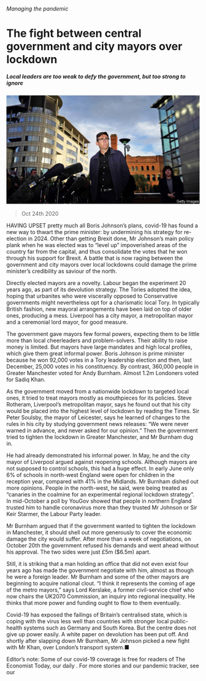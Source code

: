 ###### Managing the pandemic

# The fight between central government and city mayors over lockdown 

##### Local leaders are too weak to defy the government, but too strong to ignore 

![image](images/20201024_BRP003_0.jpg) 

> Oct 24th 2020 

HAVING UPSET pretty much all Boris Johnson’s plans, covid-19 has found a new way to thwart the prime minister: by undermining his strategy for re-election in 2024. Other than getting Brexit done, Mr Johnson’s main policy plank when he was elected was to “level up” impoverished areas of the country far from the capital, and thus consolidate the votes that he won through his support for Brexit. A battle that is now raging between the government and city mayors over local lockdowns could damage the prime minister’s credibility as saviour of the north.

Directly elected mayors are a novelty. Labour began the experiment 20 years ago, as part of its devolution strategy. The Tories adopted the idea, hoping that urbanites who were viscerally opposed to Conservative governments might nevertheless opt for a charismatic local Tory. In typically British fashion, new mayoral arrangements have been laid on top of older ones, producing a mess. Liverpool has a city mayor, a metropolitan mayor and a ceremonial lord mayor, for good measure.


The government gave mayors few formal powers, expecting them to be little more than local cheerleaders and problem-solvers. Their ability to raise money is limited. But mayors have large mandates and high local profiles, which give them great informal power. Boris Johnson is prime minister because he won 92,000 votes in a Tory leadership election and then, last December, 25,000 votes in his constituency. By contrast, 360,000 people in Greater Manchester voted for Andy Burnham. Almost 1.2m Londoners voted for Sadiq Khan.

As the government moved from a nationwide lockdown to targeted local ones, it tried to treat mayors mostly as mouthpieces for its policies. Steve Rotheram, Liverpool’s metropolitan mayor, says he found out that his city would be placed into the highest level of lockdown by reading the Times. Sir Peter Soulsby, the mayor of Leicester, says he learned of changes to the rules in his city by studying government news releases: “We were never warned in advance, and never asked for our opinion.” Then the government tried to tighten the lockdown in Greater Manchester, and Mr Burnham dug in.

He had already demonstrated his informal power. In May, he and the city mayor of Liverpool argued against reopening schools. Although mayors are not supposed to control schools, this had a huge effect. In early June only 6% of schools in north-west England were open for children in the reception year, compared with 41% in the Midlands. Mr Burnham dished out more opinions. People in the north-west, he said, were being treated as “canaries in the coalmine for an experimental regional lockdown strategy”. In mid-October a poll by YouGov showed that people in northern England trusted him to handle coronavirus more than they trusted Mr Johnson or Sir Keir Starmer, the Labour Party leader.

Mr Burnham argued that if the government wanted to tighten the lockdown in Manchester, it should shell out more generously to cover the economic damage the city would suffer. After more than a week of negotiations, on October 20th the government refused his demands and went ahead without his approval. The two sides were just £5m ($6.5m) apart.

Still, it is striking that a man holding an office that did not even exist four years ago has made the government negotiate with him, almost as though he were a foreign leader. Mr Burnham and some of the other mayors are beginning to acquire national clout. “I think it represents the coming of age of the metro mayors,” says Lord Kerslake, a former civil-service chief who now chairs the UK2070 Commission, an inquiry into regional inequality. He thinks that more power and funding ought to flow to them eventually.

Covid-19 has exposed the failings of Britain’s centralised state, which is coping with the virus less well than countries with stronger local public-health systems such as Germany and South Korea. But the centre does not give up power easily. A white paper on devolution has been put off. And shortly after slapping down Mr Burnham, Mr Johnson picked a new fight with Mr Khan, over London’s transport system.■

Editor’s note: Some of our covid-19 coverage is free for readers of The Economist Today, our daily . For more stories and our pandemic tracker, see our 

